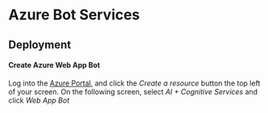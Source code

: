 # Azure Bot Services

## Deployment

#### Create Azure Web App Bot
Log into the [Azure Portal](https://portal.azure.com), and click the *Create a resource* button the top left of your screen.  On the following screen, select *AI + Cognitive Services* and click *Web App Bot*

